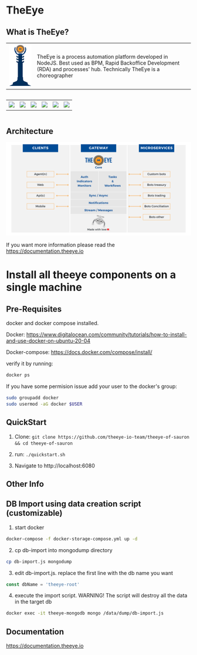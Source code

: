 # TheEye
## What is TheEye?
<table>
  <tr>
    <td> <img src="./images/TheEye-Of-Sauron.png"></td>
    <td> TheEye is a process automation platform developed in NodeJS. Best used as BPM, Rapid Backoffice Development (RDA) and processes' hub.
Technically TheEye is a choreographer 
    </td>
   </tr> 
</table>
<div class="container-fluid" style="text-align: center; font-family: 'Open Sans', sans-serif; width: 100%; padding-right: 15px; padding-left: 15px; margin-right: auto; margin-left: auto;">
      <div class="row" style="display: flex; flex-wrap: wrap; margin-right: -15px; margin-left: -15px;">
        <div class="col-md-12" style="flex: 0 0 50%; max-width: 50%;">
            <table>
              <th><a href="https://bit.ly/3kyybPA"; target="_blank"><img src="https://news.theeye.io/wp-content/uploads/2021/11/TheEye_redes-sociales-linkedin.png" style="width: 45%; margin: 0 auto;"></a></th>
              <th><a href="https://bit.ly/3Di5FsU"; target="_blank"><img src="https://news.theeye.io/wp-content/uploads/2021/11/TheEye_redes-sociales-grupo-rpa-copy.png" style="width: 45%; margin: 0 auto;"></a></th>
              <th><a href="https://bit.ly/3kuVqtE"; target="_blank"><img src="https://news.theeye.io/wp-content/uploads/2021/11/TheEye_redes-sociales-twitter.png" style="width: 45%; margin: 0 auto;"></a></th>
              <th><a href="https://bit.ly/31PIRTb"; target="_blank"><img src="https://news.theeye.io/wp-content/uploads/2021/11/TheEye_blog-theeye-news.png" style="width: 45%; margin: 0 auto;"></a></th>
              <th><a href="https://bit.ly/31Q7WNT"; target="_blank"><img src="https://news.theeye.io/wp-content/uploads/2021/11/TheEye_redes-sociales-instagram.png" style="width: 45%; margin: 0 auto;"></a></th>
              <th><a href="https://bit.ly/2YDFs8O"; target="_blank"><img src="https://news.theeye.io/wp-content/uploads/2021/11/TheEye_redes-sociales-youtube.png" style="width: 45%; margin: 0 auto;"></a></th>
            </table>
        </div>
      </div>
    </div>

## Architecture

![Image of TheEye-overview](./images/TheEye-core-Architect.png)

If you want more information please read the https://documentation.theeye.io

# Install all theeye components on a single machine

## Pre-Requisites
docker and docker compose installed.

Docker: https://www.digitalocean.com/community/tutorials/how-to-install-and-use-docker-on-ubuntu-20-04

Docker-compose: https://docs.docker.com/compose/install/

verify it by running:


```bash
docker ps
```


If you have some permision issue add your user to the docker's group:


```bash
sudo groupadd docker
sudo usermod -aG docker $USER
```



## QuickStart

1. Clone: `git clone https://github.com/theeye-io-team/theeye-of-sauron && cd theeye-of-sauron`   


2. run: `./quickstart.sh`   


3. Navigate to http://localhost:6080    


## Other Info

## DB Import using data creation script (customizable)

1. start docker

```bash
docker-compose -f docker-storage-compose.yml up -d
```
2. cp db-import into mongodump directory

```bash
cp db-import.js mongodump
```

3. edit db-import.js. replace the first line with the db name you want

```javascript
const dbName = 'theeye-root'
```

4. execute the import script. WARNING! The script will destroy all the data in the target db

```bash
docker exec -it theeye-mongodb mongo /data/dump/db-import.js
```

## Documentation

https://documentation.theeye.io
